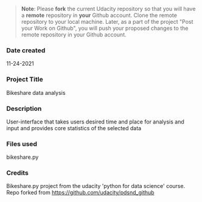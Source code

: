 >**Note**: Please **fork** the current Udacity repository so that you will have a **remote** repository in **your** Github account. Clone the remote repository to your local machine. Later, as a part of the project "Post your Work on Github", you will push your proposed changes to the remote repository in your Github account.

### Date created
11-24-2021

### Project Title
Bikeshare data analysis

### Description
User-interface that takes users desired time and place for analysis and input and provides core statistics of the selected data

### Files used
bikeshare.py

### Credits
Bikeshare.py project from the udacity 'python for data science' course. Repo forked from https://github.com/udacity/pdsnd_github

